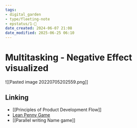 ```yaml
---
tags: 
- digital_garden
- type/fleeting-note
- epstatus/1-🌱
date_created: 2024-06-07 21:08
date_modified: 2025-06-25 06:10
---
```

# Multitasking - Negative Effect visualized

![[Pasted image 20220705202559.png]]

## Linking

+ [[Principles of Product Development Flow]]
+ [Lean Penny Game](https://www.ontheagilepath.net/articles/Great%20games%20for%20learning%20lean%20and%20connecting%20people%20%20Lean%20Penny%20and%20BINGO.pdf)
+ [[Parallel writing Name game]]